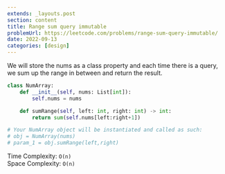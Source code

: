 ```yaml
---
extends: _layouts.post
section: content
title: Range sum query immutable
problemUrl: https://leetcode.com/problems/range-sum-query-immutable/
date: 2022-09-13
categories: [design]
---
```


We will store the nums as a class property and each time there is a query, we sum up the range in between and return the result.

```python
class NumArray:
    def __init__(self, nums: List[int]):
        self.nums = nums

    def sumRange(self, left: int, right: int) -> int:
        return sum(self.nums[left:right+1])

# Your NumArray object will be instantiated and called as such:
# obj = NumArray(nums)
# param_1 = obj.sumRange(left,right)
```

Time Complexity: `O(n)` <br/>
Space Complexity: `O(n)`